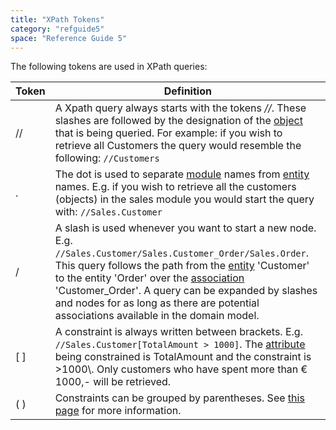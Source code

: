 ```yaml
---
title: "XPath Tokens"
category: "refguide5"
space: "Reference Guide 5"
---
```



The following tokens are used in XPath queries:

<table><thead><tr><th class="confluenceTh">Token</th><th class="confluenceTh">Definition</th></tr></thead><tbody><tr><td class="confluenceTd">//</td><td class="confluenceTd">A Xpath query always starts with the tokens <em>//</em>. These slashes are followed by the designation of the <a href="Entities">object</a> that is being queried. For example: if you wish to retrieve all Customers the query would resemble the following: <code>//Customers</code></td></tr><tr><td class="confluenceTd">.</td><td class="confluenceTd">The dot is used to separate <a href="Modules">module</a> names from <a href="Entities">entity</a> names. E.g. if you wish to retrieve all the customers (objects) in the sales module you would start the query with: <code>//Sales.Customer</code></td></tr><tr><td class="confluenceTd">/</td><td class="confluenceTd">A slash is used whenever you want to start a new node. E.g. <code>//Sales.Customer/Sales.Customer_Order/Sales.Order</code>. This query follows the path from the <a href="Entities">entity</a> 'Customer' to the entity 'Order' over the <a href="Associations">association</a> 'Customer_Order'. A query can be expanded by slashes and nodes for as long as there are potential associations available in the domain model.</td></tr><tr><td class="confluenceTd">[ ]</td><td class="confluenceTd">A constraint is always written between brackets. E.g. <code>//Sales.Customer[TotalAmount &gt; 1000]</code>. The <a href="Attributes">attribute</a> being constrained is TotalAmount and the constraint is &gt;1000\. Only customers who have spent more than € 1000,- will be retrieved.</td></tr><tr><td class="confluenceTd">( )</td><td class="confluenceTd">Constraints can be grouped by parentheses. See <a href="XPath+Constraints#XPathConstraints-parentheses">this page</a> for more information.</td></tr></tbody></table>